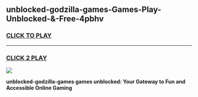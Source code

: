 
## unblocked-godzilla-games-Games-Play-Unblocked-&-Free-4pbhv
<h3>
<a href="https://premium76.site?title=unblocked-godzilla-games&ref=24A">CLICK TO PLAY</a></h3>
<hr>

<h3>
<a href="https://premium76.site?title=unblocked-godzilla-games&ref=24A">CLICK 2 PLAY</a>
  
</h3>

<a href="https://premium76.site?title=unblocked-godzilla-games&ref=24A"><img src="https://clearcache.store/games.png"></a>


**unblocked-godzilla-games games unblocked: Your Gateway to Fun and Accessible Online Gaming**
